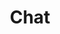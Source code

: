 ---
title: Chat
categories:
    - title: Ranks Configuration
      color: blue
    - title: Chat Widgets
      color: purple
    - title: Chat Rank Formats
      color: orange
---